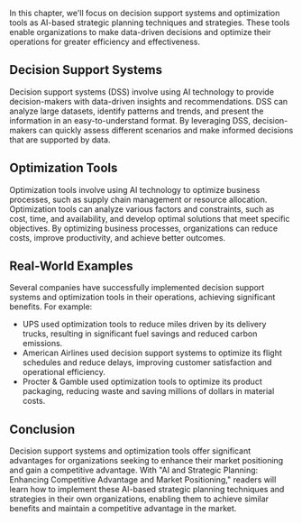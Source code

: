 
In this chapter, we'll focus on decision support systems and optimization tools as AI-based strategic planning techniques and strategies. These tools enable organizations to make data-driven decisions and optimize their operations for greater efficiency and effectiveness.

Decision Support Systems
------------------------

Decision support systems (DSS) involve using AI technology to provide decision-makers with data-driven insights and recommendations. DSS can analyze large datasets, identify patterns and trends, and present the information in an easy-to-understand format. By leveraging DSS, decision-makers can quickly assess different scenarios and make informed decisions that are supported by data.

Optimization Tools
------------------

Optimization tools involve using AI technology to optimize business processes, such as supply chain management or resource allocation. Optimization tools can analyze various factors and constraints, such as cost, time, and availability, and develop optimal solutions that meet specific objectives. By optimizing business processes, organizations can reduce costs, improve productivity, and achieve better outcomes.

Real-World Examples
-------------------

Several companies have successfully implemented decision support systems and optimization tools in their operations, achieving significant benefits. For example:

* UPS used optimization tools to reduce miles driven by its delivery trucks, resulting in significant fuel savings and reduced carbon emissions.
* American Airlines used decision support systems to optimize its flight schedules and reduce delays, improving customer satisfaction and operational efficiency.
* Procter \& Gamble used optimization tools to optimize its product packaging, reducing waste and saving millions of dollars in material costs.

Conclusion
----------

Decision support systems and optimization tools offer significant advantages for organizations seeking to enhance their market positioning and gain a competitive advantage. With "AI and Strategic Planning: Enhancing Competitive Advantage and Market Positioning," readers will learn how to implement these AI-based strategic planning techniques and strategies in their own organizations, enabling them to achieve similar benefits and maintain a competitive advantage in the market.

